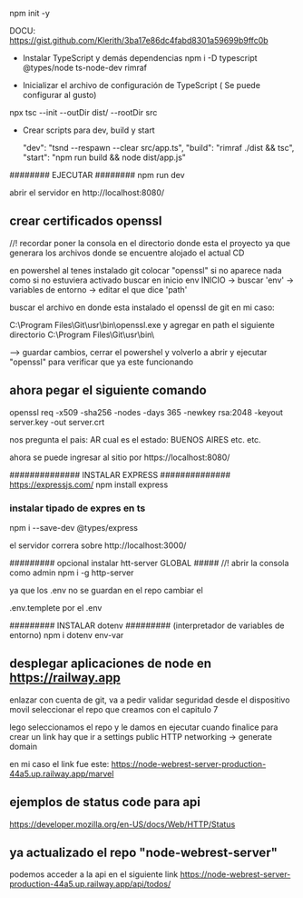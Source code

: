 npm init -y


DOCU: https://gist.github.com/Klerith/3ba17e86dc4fabd8301a59699b9ffc0b


* Instalar TypeScript y demás dependencias
npm i -D typescript @types/node ts-node-dev rimraf

* Inicializar el archivo de configuración de TypeScript ( Se puede configurar al gusto)

npx tsc --init --outDir dist/ --rootDir src

* Crear scripts para dev, build y start

  "dev": "tsnd --respawn --clear src/app.ts",
  "build": "rimraf ./dist && tsc",
  "start": "npm run build && node dist/app.js"

######## EJECUTAR ########
npm run dev

abrir el servidor en 
http://localhost:8080/

## crear certificados openssl
//! recordar poner la consola en el directorio donde esta el proyecto ya que generara los archivos donde se encuentre alojado el actual CD

en powershel al tenes instalado git colocar "openssl"
si no aparece nada como si no estuviera activado buscar en inicio env
INICIO -> buscar 'env' -> variables de entorno
-> editar el que dice 'path'

buscar el archivo en donde esta instalado el openssl de git en mi caso:

C:\Program Files\Git\usr\bin\openssl.exe
y agregar en path el siguiente directorio
C:\Program Files\Git\usr\bin\

--> guardar cambios, cerrar el powershel y volverlo a abrir y ejecutar "openssl" para verificar que ya este funcionando

## ahora pegar el siguiente comando

openssl req -x509 -sha256 -nodes -days 365 -newkey rsa:2048 -keyout server.key -out server.crt

nos pregunta el pais: AR
cual es el estado: BUENOS AIRES
etc. etc.

ahora se puede ingresar al sitio por
https://localhost:8080/

############## INSTALAR EXPRESS ##############
https://expressjs.com/
npm install express


### instalar tipado de expres en ts ###
npm i --save-dev @types/express

el servidor correra sobre
http://localhost:3000/


######### opcional instalar htt-server GLOBAL #####
//! abrir la consola como admin
npm i -g http-server


ya que los .env no se guardan en el repo cambiar el 

.env.templete por el .env

######### INSTALAR dotenv ######### (interpretador de variables de entorno)
npm i dotenv env-var


## desplegar aplicaciones de node en https://railway.app

enlazar con cuenta de git, va a pedir validar seguridad desde el dispositivo movil
seleccionar el repo que creamos con el capitulo 7 

lego seleccionamos el repo y le damos en ejecutar
cuando finalice para crear un link hay que ir a settings 
public HTTP networking -> generate domain

en mi caso el link fue este:
https://node-webrest-server-production-44a5.up.railway.app/marvel


## ejemplos de status code para api
https://developer.mozilla.org/en-US/docs/Web/HTTP/Status

## ya actualizado el repo "node-webrest-server" 
podemos acceder a la api en el siguiente link
https://node-webrest-server-production-44a5.up.railway.app/api/todos/